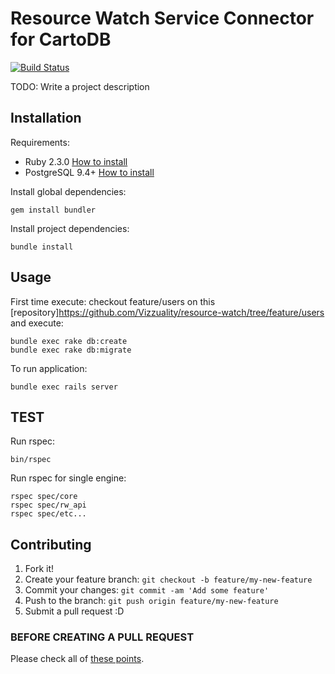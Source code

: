 # Resource Watch Service Connector for CartoDB

[![Build Status](https://travis-ci.org/Vizzuality/rw_adapter_cartodb.svg?branch=develop)](https://travis-ci.org/Vizzuality/rw_adapter_cartodb)

TODO: Write a project description

## Installation

Requirements:

* Ruby 2.3.0 [How to install](https://gorails.com/setup/osx/10.10-yosemite)
* PostgreSQL 9.4+ [How to install](http://exponential.io/blog/2015/02/21/install-postgresql-on-mac-os-x-via-brew/)

Install global dependencies:

    gem install bundler

Install project dependencies:

    bundle install

## Usage

First time execute:
  checkout feature/users on this [repository]https://github.com/Vizzuality/resource-watch/tree/feature/users and execute:

    bundle exec rake db:create
    bundle exec rake db:migrate

To run application:

    bundle exec rails server

## TEST

  Run rspec:

    bin/rspec

Run rspec for single engine:

    rspec spec/core
    rspec spec/rw_api
    rspec spec/etc...

## Contributing

1. Fork it!
2. Create your feature branch: `git checkout -b feature/my-new-feature`
3. Commit your changes: `git commit -am 'Add some feature'`
4. Push to the branch: `git push origin feature/my-new-feature`
5. Submit a pull request :D

### BEFORE CREATING A PULL REQUEST

  Please check all of [these points](https://github.com/Vizzuality/rw_adapter_cartodb/blob/master/CONTRIBUTING.md).

